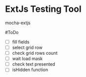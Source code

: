 # ExtJs Testing Tool

mocha-extjs

#ToDo
- [ ] fill fields
- [ ] select grid row
- [ ] check grid rows count
- [ ] wait load mask
- [ ] check text presented
- [ ] isHidden function
